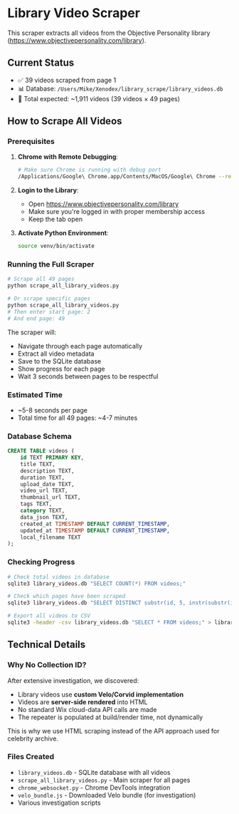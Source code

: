 # Library Video Scraper

This scraper extracts all videos from the Objective Personality library (https://www.objectivepersonality.com/library).

## Current Status

- ✅ 39 videos scraped from page 1
- 📊 Database: `/Users/Mike/Xenodex/library_scrape/library_videos.db`
- 🎯 Total expected: ~1,911 videos (39 videos × 49 pages)

## How to Scrape All Videos

### Prerequisites

1. **Chrome with Remote Debugging**:
   ```bash
   # Make sure Chrome is running with debug port
   /Applications/Google\ Chrome.app/Contents/MacOS/Google\ Chrome --remote-debugging-port=9222
   ```

2. **Login to the Library**:
   - Open https://www.objectivepersonality.com/library
   - Make sure you're logged in with proper membership access
   - Keep the tab open

3. **Activate Python Environment**:
   ```bash
   source venv/bin/activate
   ```

### Running the Full Scraper

```bash
# Scrape all 49 pages
python scrape_all_library_videos.py

# Or scrape specific pages
python scrape_all_library_videos.py
# Then enter start page: 2
# And end page: 49
```

The scraper will:
- Navigate through each page automatically
- Extract all video metadata
- Save to the SQLite database
- Show progress for each page
- Wait 3 seconds between pages to be respectful

### Estimated Time

- ~5-8 seconds per page
- Total time for all 49 pages: ~4-7 minutes

### Database Schema

```sql
CREATE TABLE videos (
    id TEXT PRIMARY KEY,
    title TEXT,
    description TEXT,
    duration TEXT,
    upload_date TEXT,
    video_url TEXT,
    thumbnail_url TEXT,
    tags TEXT,
    category TEXT,
    data_json TEXT,
    created_at TIMESTAMP DEFAULT CURRENT_TIMESTAMP,
    updated_at TIMESTAMP DEFAULT CURRENT_TIMESTAMP,
    local_filename TEXT
);
```

### Checking Progress

```bash
# Check total videos in database
sqlite3 library_videos.db "SELECT COUNT(*) FROM videos;"

# Check which pages have been scraped
sqlite3 library_videos.db "SELECT DISTINCT substr(id, 5, instr(substr(id, 5), '_') - 1) as page FROM videos ORDER BY CAST(page AS INTEGER);"

# Export all videos to CSV
sqlite3 -header -csv library_videos.db "SELECT * FROM videos;" > library_videos.csv
```

## Technical Details

### Why No Collection ID?

After extensive investigation, we discovered:
- Library videos use **custom Velo/Corvid implementation**
- Videos are **server-side rendered** into HTML
- No standard Wix cloud-data API calls are made
- The repeater is populated at build/render time, not dynamically

This is why we use HTML scraping instead of the API approach used for celebrity archive.

### Files Created

- `library_videos.db` - SQLite database with all videos
- `scrape_all_library_videos.py` - Main scraper for all pages
- `chrome_websocket.py` - Chrome DevTools integration
- `velo_bundle.js` - Downloaded Velo bundle (for investigation)
- Various investigation scripts